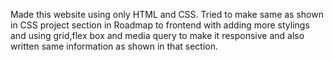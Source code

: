 Made this website using only HTML and CSS. Tried to make same as shown in CSS project section in Roadmap to frontend with adding more stylings and using grid,flex box and media query to make it responsive and also written same information as shown in that section. 

